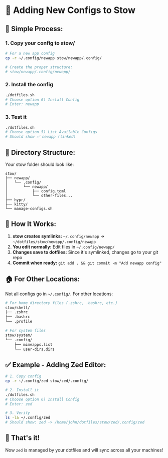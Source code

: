 # 📁 Adding New Configs to Stow

## 🎯 **Simple Process:**

### 1. **Copy your config to stow/**
```bash
# For a new app config
cp -r ~/.config/newapp stow/newapp/.config/

# Create the proper structure:
# stow/newapp/.config/newapp/
```

### 2. **Install the config**
```bash
./dotfiles.sh
# Choose option 6) Install Config
# Enter: newapp
```

### 3. **Test it**
```bash
./dotfiles.sh
# Choose option 5) List Available Configs
# Should show ✅ newapp (linked)
```

## 📂 **Directory Structure:**

Your stow folder should look like:
```
stow/
├── newapp/
│   └── .config/
│       └── newapp/
│           ├── config.toml
│           └── other-files...
├── hypr/
├── kitty/
└── manage-configs.sh
```

## 🔄 **How It Works:**

1. **stow creates symlinks:** `~/.config/newapp` → `~/dotfiles/stow/newapp/.config/newapp`
2. **You edit normally:** Edit files in `~/.config/newapp/`
3. **Changes save to dotfiles:** Since it's symlinked, changes go to your git repo
4. **Commit when ready:** `git add . && git commit -m "Add newapp config"`

## 🏠 **For Other Locations:**

Not all configs go in `~/.config/`. For other locations:

```bash
# For home directory files (.zshrc, .bashrc, etc.)
stow/shell/
├── .zshrc
├── .bashrc
└── .profile

# For system files
stow/system/
└── .config/
    ├── mimeapps.list
    └── user-dirs.dirs
```

## ✅ **Example - Adding Zed Editor:**

```bash
# 1. Copy config
cp -r ~/.config/zed stow/zed/.config/

# 2. Install it
./dotfiles.sh
# Choose option 6) Install Config
# Enter: zed

# 3. Verify
ls -la ~/.config/zed
# Should show: zed -> /home/john/dotfiles/stow/zed/.config/zed
```

## 🎉 **That's it!**

Now `zed` is managed by your dotfiles and will sync across all your machines! 
